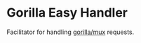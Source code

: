 # Gorilla Easy Handler
Facilitator for handling [gorilla/mux](https://github.com/gorilla/mux) requests.
